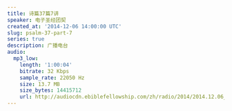 ```yaml
---
title: 诗篇37篇7讲
speaker: 电子圣经团契
created_at: '2014-12-06 14:00:00 UTC'
slug: psalm-37-part-7
series: true
description: 广播电台
audio:
  mp3_low:
    length: '1:00:04'
    bitrate: 32 Kbps
    sample_rate: 22050 Hz
    size: 13.7 MB
    size_bytes: 14415712
    url: http://audiocdn.ebiblefellowship.com/zh/radio/2014/2014.12.06_EBF_-_Psalm_37_Part_7.mp3
---
```

